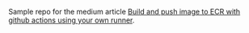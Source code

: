Sample repo for the medium article [Build and push image to ECR with github actions using your own runner](https://medium.com/@vonschnappi/build-and-push-image-to-ecr-with-github-actions-using-your-own-runner-b1691a6b487d).
